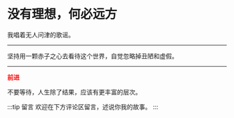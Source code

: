 # 没有理想，何必远方 #

我唱着无人问津的歌谣。
<hr>
坚持用一颗赤子之心去看待这个世界，自觉忽略掉丑陋和虚假。

<hr>
<b id="come">前进</b>

不要等待，人生除了结果，应该有更丰富的层次。


:::tip 留言
欢迎在下方评论区留言，述说你我的故事。
:::


<Valine></Valine>

<style>
#come{
   color:red;
}
</style>